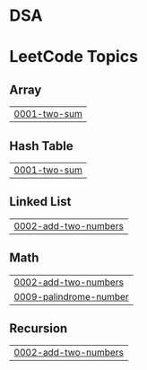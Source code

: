 # DSA
<!---LeetCode Topics Start-->
# LeetCode Topics
## Array
|  |
| ------- |
| [0001-two-sum](https://github.com/DuyKunKun/Data-Structures-and-Algorithms/tree/master/0001-two-sum) |
## Hash Table
|  |
| ------- |
| [0001-two-sum](https://github.com/DuyKunKun/Data-Structures-and-Algorithms/tree/master/0001-two-sum) |
## Linked List
|  |
| ------- |
| [0002-add-two-numbers](https://github.com/DuyKunKun/Data-Structures-and-Algorithms/tree/master/0002-add-two-numbers) |
## Math
|  |
| ------- |
| [0002-add-two-numbers](https://github.com/DuyKunKun/Data-Structures-and-Algorithms/tree/master/0002-add-two-numbers) |
| [0009-palindrome-number](https://github.com/DuyKunKun/Data-Structures-and-Algorithms/tree/master/0009-palindrome-number) |
## Recursion
|  |
| ------- |
| [0002-add-two-numbers](https://github.com/DuyKunKun/Data-Structures-and-Algorithms/tree/master/0002-add-two-numbers) |
<!---LeetCode Topics End-->